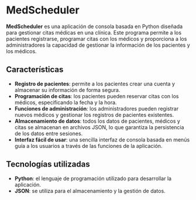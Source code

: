 # MedScheduler 
**MedScheduler** es una aplicación de consola basada en Python diseñada para gestionar citas médicas en una clínica. Este programa permite a los pacientes registrarse, programar citas con los médicos y proporciona a los administradores la capacidad de gestionar la información de los pacientes y los médicos.

## Características 
- **Registro de pacientes**: permite a los pacientes crear una cuenta y almacenar su información de forma segura.
- **Programación de citas**: los pacientes pueden reservar citas con los médicos, especificando la fecha y la hora.
- **Funciones de administración**: los administradores pueden registrar nuevos médicos y gestionar los registros de pacientes existentes.
- **Almacenamiento de datos**: todos los datos de pacientes, médicos y citas se almacenan en archivos JSON, lo que garantiza la persistencia de los datos entre sesiones.
- **Interfaz fácil de usar**: una sencilla interfaz de consola basada en menús guía a los usuarios a través de las funciones de la aplicación.

## Tecnologías utilizadas 
- **Python**: el lenguaje de programación utilizado para desarrollar la aplicación.
- **JSON**: se utiliza para el almacenamiento y la gestión de datos.

